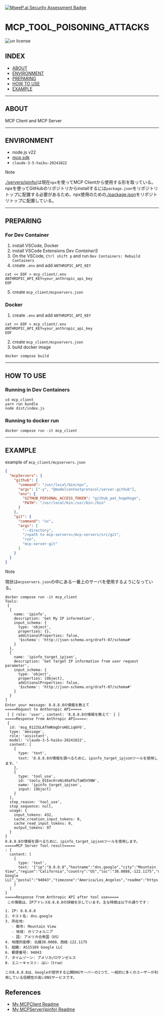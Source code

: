 [![MseeP.ai Security Assessment Badge](https://mseep.net/pr/ryosukedtomita-mcp-tool-poisoning-attacks-badge.png)](https://mseep.ai/app/ryosukedtomita-mcp-tool-poisoning-attacks)

# MCP_TOOL_POISONING_ATTACKS

![un license](https://img.shields.io/github/license/RyosukeDTomita/mcp_tool_poisoning_attacks)

## INDEX

- [ABOUT](#about)
- [ENVIRONMENT](#environment)
- [PREPARING](#preparing)
- [HOW TO USE](#how-to-use)
- [EXAMPLE](#example)

---

## ABOUT

MCP Client and MCP Server

---

## ENVIRONMENT

- node.js v22
- [mcp sdk](https://github.com/modelcontextprotocol/typescript-sdk)
- `claude-3-5-haiku-20241022`

> [!NOTE]
> [./servers/ipinfo/](./servers/ipinfo/)は現在`npx`を使ってMCP Clientから使用する形を取っている。
> npxを使ってGitHubのリポジトリからinstallするには`package.json`をリポジトリトップに配置する必要があるため，npx使用のための[./package.json](./package.json)をリポジトリトップに配置している。

---

## PREPARING

### For Dev Container

1. install VSCode, Docker
2. install VSCode Extensions *Dev ContainerS*
3. On the VSCode, `Ctrl shift p` and run `Dev Containers: Rebuild Containers`
4. create `.env` and add `ANTHROPIC_API_KEY`

  ```shell
  cat << EOF > mcp_client/.env
  ANTHROPIC_API_KEY=your_anthropic_api_key
  EOF
  ```

5. create `mcp_client/mcpservers.json`

### Docker

1. create `.env` and add `ANTHROPIC_API_KEY`

  ```shell
  cat << EOF > mcp_client/.env
  ANTHROPIC_API_KEY=your_anthropic_api_key
  EOF
  ```

2. create `mcp_client/mcpservers.json`
3. build docker image

  ```shell
  docker compose build
  ```

---

## HOW TO USE

### Running in Dev Containers

```shell
cd mcp_client
yarn run bundle
node dist/index.js
```

### Running to docker run

```shell
docker compose run -it mcp_client
```

---

## EXAMPLE

example of `mcp_client/mcpservers.json`

```json
{
  "mcpServers": {
    "github": {
      "command": "/usr/local/bin/npx",
      "args": ["-y", "@modelcontextprotocol/server-github"],
      "env": {
        "GITHUB_PERSONAL_ACCESS_TOKEN": "github_pat_hogehoge",
        "PATH": "/usr/local/bin:/usr/bin:/bin"
      }
    },
    "git": {
      "command": "uv",
      "args": [
        "--directory",
        "/<path to mcp-servers>/mcp-servers/src/git",
        "run",
        "mcp-server-git"
      ]
    }
  }
}
```

> [!NOTE]
> 現状は`mcpservers.json`の中にある一番上のサーバを使用するようになっている。

```shell
docker compose run -it mcp_client
Tools:
 [
  {
    name: 'ipinfo',
    description: 'Get My IP information',
    input_schema: {
      type: 'object',
      properties: {},
      additionalProperties: false,
      '$schema': 'http://json-schema.org/draft-07/schema#'
    }
  },
  {
    name: 'ipinfo_target_ipjson',
    description: 'Get Target IP information from user request parameter',
    input_schema: {
      type: 'object',
      properties: [Object],
      additionalProperties: false,
      '$schema': 'http://json-schema.org/draft-07/schema#'
    }
  }
]
Enter your message: 8.8.8.8の情報を教えて
=====Request to Anthoropic API=====
 [ { role: 'user', content: '8.8.8.8の情報を教えて' } ]
=====Response from Anthropic API=====:
 {
  id: 'msg_012ZGLAfhWKmgDroHELiq6F6',
  type: 'message',
  role: 'assistant',
  model: 'claude-3-5-haiku-20241022',
  content: [
    {
      type: 'text',
      text: '8.8.8.8の情報を調べるために、ipinfo_target_ipjsonツールを使用します。'
    },
    {
      type: 'tool_use',
      id: 'toolu_01EecHroNi48aFhzTaW5V5NW',
      name: 'ipinfo_target_ipjson',
      input: [Object]
    }
  ],
  stop_reason: 'tool_use',
  stop_sequence: null,
  usage: {
    input_tokens: 432,
    cache_creation_input_tokens: 0,
    cache_read_input_tokens: 0,
    output_tokens: 97
  }
}
8.8.8.8の情報を調べるために、ipinfo_target_ipjsonツールを使用します。
=====MCP Server Tool result=====
: {
  content: [
    {
      type: 'text',
      text: '{"ip":"8.8.8.8","hostname":"dns.google","city":"Mountain View","region":"California","country":"US","loc":"38.0088,-122.1175","org":"AS15169 Google LLC","postal":"94043","timezone":"America/Los_Angeles","readme":"https://ipinfo.io/missingauth","anycast":true}'
    }
  ]
}
=====Response from Anthropic API after tool use=====
 この情報は、IPアドレス8.8.8.8の詳細を示しています。主な特徴は以下の通りです：

1. IP: 8.8.8.8
2. ホスト名: dns.google
3. 所在地:
   - 都市: Mountain View
   - 地域: カリフォルニア
   - 国: アメリカ合衆国（US）
4. 地理的座標: 北緯38.0088、西経-122.1175
5. 組織: AS15169 Google LLC
6. 郵便番号: 94043
7. タイムゾーン: アメリカ/ロサンゼルス
8. エニーキャスト: はい（true）

この8.8.8.8は、Googleが提供する公開DNSサーバーの1つで、一般的に多くのユーザーが利用している信頼性の高いDNSサービスです。
```

## References

- [My MCPClient Readme](./mcp_client/README.md)
- [My MCPServer(ipinfo) Readme](./servers/ipinfo/README.md)
